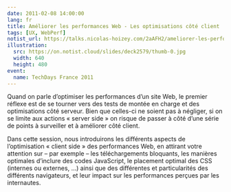 ```yaml
---
date: 2011-02-08 14:00:00
lang: fr
title: Améliorer les performances Web - Les optimisations côté client
tags: [UX, WebPerf]
notist_url: https://talks.nicolas-hoizey.com/2aAFH2/ameliorer-les-performances-web-les-optimisations-cote-client
illustration:
  src: https://on.notist.cloud/slides/deck2579/thumb-0.jpg
  width: 640
  height: 480
event:
  name: TechDays France 2011
---
```


Quand on parle d’optimiser les performances d’un site Web, le premier réflexe est de se tourner vers des tests de montée en charge et des optimisations côté serveur. Bien que celles-ci ne soient pas à négliger, si on se limite aux actions « server side » on risque de passer à côté d’une série de points à surveiller et à améliorer côté client.

Dans cette session, nous introduirons les différents aspects de l’optimisation « client side » des performances Web, en attirant votre attention sur – par exemple – les téléchargements bloquants, les manières optimales d’inclure des codes JavaScript, le placement optimal des CSS (internes ou externes, …) ainsi que des différentes et particularités des différents navigateurs, et leur impact sur les performances perçues par les internautes.

